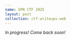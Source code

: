 ```yaml
---
name: GPN CTF 2025  
layout: post
collection: ctf-writeups-web 
---
```

*In progress! Come back soon!*
